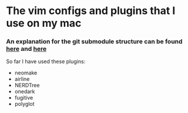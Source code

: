 # The vim configs and plugins that I use on my mac

### An explanation for the git submodule structure can be found [here](https://shapeshed.com/vim-packages/) and [here](https://git-scm.com/book/en/v2/Git-Tools-Submodules)

So far I have used these plugins:

- neomake
- airline
- NERDTree
- onedark
- fugitive
- polyglot
